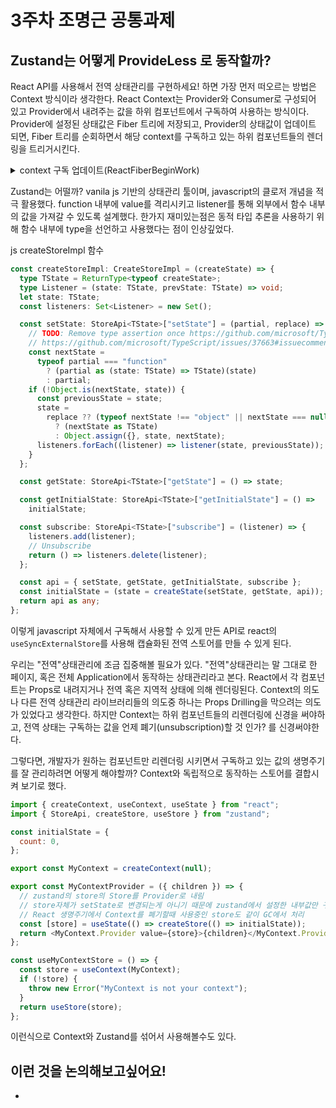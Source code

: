 # 3주차 조명근 공통과제

## Zustand는 어떻게 ProvideLess 로 동작할까?

React API를 사용해서 전역 상태관리를 구현하세요! 하면 가장 먼저 떠오르는 방법은 Context 방식이라 생각한다.
React Context는 Provider와 Consumer로 구성되어 있고 Provider에서 내려주는 값을 하위 컴포넌트에서 구독하여 사용하는 방식이다.
Provider에 설정된 상태값은 Fiber 트리에 저장되고, Provider의 상태값이 업데이트 되면, Fiber 트리를 순회하면서 해당 context를 구독하고 있는 하위 컴포넌트들의 렌더링을 트리거시킨다.

<details>
<summary>context 구독 업데이트(ReactFiberBeginWork) </summary>

```ts
// https://github.com/facebook/react/blob/main/packages/react-reconciler/src/ReactFiberBeginWork.js#L3316
function updateContextProvider(
  current: Fiber | null,
  workInProgress: Fiber,
  renderLanes: Lanes
) {
  let context: ReactContext<any>;

  // update되는 context 가져옴
  if (enableRenderableContext) {
    context = workInProgress.type;
  } else {
    context = workInProgress.type._context;
  }
  // 변경되는 값
  const newProps = workInProgress.pendingProps;
  // 기존 값
  const oldProps = workInProgress.memoizedProps;

  const newValue = newProps.value;

  // Fiber 트리에 Provider 주입
  pushProvider(workInProgress, context, newValue);

  if (enableLazyContextPropagation) {
    // In the lazy propagation implementation, we don't scan for matching
    // consumers until something bails out, because until something bails out
    // we're going to visit those nodes, anyway. The trade-off is that it shifts
    // responsibility to the consumer to track whether something has changed.
  } else {
    if (oldProps !== null) {
      const oldValue = oldProps.value;
      if (is(oldValue, newValue)) {
        if (
          oldProps.children === newProps.children &&
          !hasLegacyContextChanged()
        ) {
          // 해당 컴포넌트는 렌더링 하지 않도록, 자식 컴포넌트 변경 확인하고 null 반환
          return bailoutOnAlreadyFinishedWork(
            current,
            workInProgress,
            renderLanes
          );
        }
      } else {
        // The context value changed. Search for matching consumers and schedule
        // them to update.
        propagateContextChange(workInProgress, context, renderLanes);
      }
    }
  }

  const newChildren = newProps.children;
  reconcileChildren(current, workInProgress, newChildren, renderLanes);
  return workInProgress.child;
}
```

</details>

Zustand는 어떨까?
vanila js 기반의 상태관리 툴이며, javascript의 클로저 개념을 적극 활용했다.
function 내부에 value를 격리시키고 listener를 통해 외부에서 함수 내부의 값을 가져갈 수 있도록 설계했다.
한가지 재미있는점은 동적 타입 추론을 사용하기 위해 함수 내부에 type을 선언하고 사용했다는 점이 인상깊었다.

<detail>
<summary>js createStoreImpl 함수</summary>

```ts
const createStoreImpl: CreateStoreImpl = (createState) => {
  type TState = ReturnType<typeof createState>;
  type Listener = (state: TState, prevState: TState) => void;
  let state: TState;
  const listeners: Set<Listener> = new Set();

  const setState: StoreApi<TState>["setState"] = (partial, replace) => {
    // TODO: Remove type assertion once https://github.com/microsoft/TypeScript/issues/37663 is resolved
    // https://github.com/microsoft/TypeScript/issues/37663#issuecomment-759728342
    const nextState =
      typeof partial === "function"
        ? (partial as (state: TState) => TState)(state)
        : partial;
    if (!Object.is(nextState, state)) {
      const previousState = state;
      state =
        replace ?? (typeof nextState !== "object" || nextState === null)
          ? (nextState as TState)
          : Object.assign({}, state, nextState);
      listeners.forEach((listener) => listener(state, previousState));
    }
  };

  const getState: StoreApi<TState>["getState"] = () => state;

  const getInitialState: StoreApi<TState>["getInitialState"] = () =>
    initialState;

  const subscribe: StoreApi<TState>["subscribe"] = (listener) => {
    listeners.add(listener);
    // Unsubscribe
    return () => listeners.delete(listener);
  };

  const api = { setState, getState, getInitialState, subscribe };
  const initialState = (state = createState(setState, getState, api));
  return api as any;
};
```

</detail>

이렇게 javascript 자체에서 구독해서 사용할 수 있게 만든 API로 react의 `useSyncExternalStore`를 사용해 캡슐화된 전역 스토어를 만들 수 있게 된다.

우리는 "전역"상태관리에 조금 집중해볼 필요가 있다.
"전역"상태관리는 말 그대로 한 페이지, 혹은 전체 Application에서 동작하는 상태관리라고 본다.
React에서 각 컴포넌트는 Props로 내려지거나 전역 혹은 지역적 상태에 의해 렌더링된다.
Context의 의도나 다른 전역 상태관리 라이브러리들의 의도중 하나는 Props Drilling을 막으려는 의도가 있었다고 생각한다.
하지만 Context는 하위 컴포넌트들의 리렌더링에 신경을 써야하고, 전역 상태는 구독하는 값을 언제 폐기(unsubscription)할 것 인가? 를 신경써야한다.

그렇다면, 개발자가 원하는 컴포넌트만 리렌더링 시키면서 구독하고 있는 값의 생명주기를 잘 관리하려면 어떻게 해야할까?
Context와 독립적으로 동작하는 스토어를 결합시켜 보기로 했다.

```js
import { createContext, useContext, useState } from "react";
import { StoreApi, createStore, useStore } from "zustand";

const initialState = {
  count: 0,
};

export const MyContext = createContext(null);

export const MyContextProvider = ({ children }) => {
  // zustand의 store의 Store를 Provider로 내림
  // store자체가 setState로 변경되는게 아니기 때문에 zustand에서 설정한 내부값만 구독해서 컴포넌트 렌더링
  // React 생명주기에서 Context를 폐기할때 사용중인 store도 같이 GC에서 처리
  const [store] = useState(() => createStore(() => initialState));
  return <MyContext.Provider value={store}>{children}</MyContext.Provider>;
};

const useMyContextStore = () => {
  const store = useContext(MyContext);
  if (!store) {
    throw new Error("MyContext is not your context");
  }
  return useStore(store);
};
```

이런식으로 Context와 Zustand를 섞어서 사용해볼수도 있다.

## 이런 것을 논의해보고싶어요!

-
